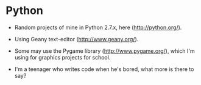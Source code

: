 Python
======
* Random projects of mine in Python 2.7.x, here (http://python.org/).

* Using Geany text-editor (http://www.geany.org/).

* Some may use the Pygame library (http://www.pygame.org/), which I'm using for graphics projects for school.

* I'm a teenager who writes code when he's bored, what more is there to say?
